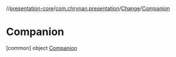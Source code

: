 //[presentation-core](../../../../index.md)/[com.chrynan.presentation](../../index.md)/[Change](../index.md)/[Companion](index.md)



# Companion  
 [common] object [Companion](index.md)   

